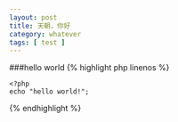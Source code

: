 ```yaml
---
layout: post
title: 天朝，你好
category: whatever
tags: [ test ]
---
```


###hello world
{% highlight php linenos %}

    <?php 
    echo "hello world!";

{% endhighlight %}


